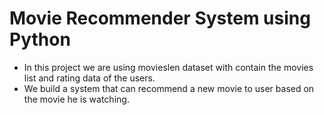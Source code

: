 # Movie Recommender System using Python

- In this project we are using movieslen dataset with contain the movies list and rating data of the users.
- We build a system that can recommend a new movie to user based on the movie he is watching.
